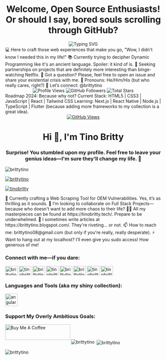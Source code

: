 <div align="center"> <h1>Welcome, Open Source Enthusiasts! Or should I say, bored souls scrolling through GitHub?</h1> </div> <div align="center"> <img src="https://readme-typing-svg.demolab.com?font=Fira+Code&pause=1000&color=5B6EE1&center=true&vCenter=true&width=435&lines=I'm+Tino+Britty;Full+Stack+Developer;Open+Source+Advocate" alt="Typing SVG" /> </div>
💻 Here to craft those web experiences that make you go, "Wow, I didn’t know I needed this in my life!"
📚 Currently trying to decipher Dynamic Programming like it's an ancient language. Spoiler: it kind of is.
🤝 Seeking partnerships on projects that are definitely more interesting than binge-watching Netflix.
💬 Got a question? Please, feel free to open an issue and share your existential crisis with me.
🚻 Pronouns: He/Him/His (but who really cares, right?)
📧 Let’s connect: @brittytino
<div align="center"> <img src="https://komarev.com/ghpvc/?username=brittytino&style=flat&color=5B6EE1" alt="Profile Views" /> <img src="https://img.shields.io/github/followers/brittytino?label=Followers&style=flat&color=5B6EE1" alt="GitHub Followers" /> <img src="https://img.shields.io/github/stars/brittytino?label=Stars&style=flat&color=5B6EE1" alt="Total Stars" /> </div>
Roadmap 2024: Because why not?
Current Stack: HTML5 | CSS3 | JavaScript | React | Tailwind CSS
Learning: Next.js | React Native | Node.js | TypeScript | Flutter (because adding more frameworks to my collection is a great idea).
<div align="center"> <a href="https://u8views.com/github/brittytino"><img src="https://u8views.com/api/v1/github/profiles/153193545/views/day-week-month-total-count.svg" alt="GitHub Views" /></a> </div> <h1 align="center">Hi 👋, I'm Tino Britty</h1> <h3 align="center">Surprise! You stumbled upon my profile. Feel free to leave your genius ideas—I'm sure they’ll change my life. 🥇</h3> <p align="left"> <img src="https://komarev.com/ghpvc/?username=brittytino&label=Profile%20views&color=0e75b6&style=flat" alt="brittytino" /> </p> <p align="left"> <a href="https://github.com/ryo-ma/github-profile-trophy"><img src="https://github-profile-trophy.vercel.app/?username=brittytino" alt="brittytino" /></a> </p> <p align="left"> <a href="https://twitter.com/tinobritty" target="blank"><img src="https://img.shields.io/twitter/follow/tinobritty?logo=twitter&style=for-the-badge" alt="tinobritty" /></a> </p>
🔭 Currently crafting a Web Scraping Tool for OEM Vulnerabilities. Yes, it’s as thrilling as it sounds.
👯 I’m looking to collaborate on Full Stack Projects—because who doesn't want to add more chaos to their life?
👨‍💻 All my masterpieces can be found at https://tinobritty.tech/. Prepare to be underwhelmed.
📝 I sometimes write articles at https://brittytino.blogspot.com/. They're riveting... or not.
📫 How to reach me: brittytino08@gmail.com (but only if you're really, really desperate).
⚡ Want to hang out at my localhost? I’ll even give you sudo access! How generous of me!
<h3 align="left">Connect with me—if you dare:</h3> <p align="left"> <a href="https://codepen.io/brittytino" target="blank"><img align="center" src="https://raw.githubusercontent.com/rahuldkjain/github-profile-readme-generator/master/src/images/icons/Social/codepen.svg" alt="brittytino" height="30" width="40" /></a> <a href="https://twitter.com/tinobritty" target="blank"><img align="center" src="https://raw.githubusercontent.com/rahuldkjain/github-profile-readme-generator/master/src/images/icons/Social/twitter.svg" alt="tinobritty" height="30" width="40" /></a> <a href="https://linkedin.com/in/brittytino" target="blank"><img align="center" src="https://raw.githubusercontent.com/rahuldkjain/github-profile-readme-generator/master/src/images/icons/Social/linked-in-alt.svg" alt="brittytino" height="30" width="40" /></a> <a href="https://fb.com/tinobritty" target="blank"><img align="center" src="https://raw.githubusercontent.com/rahuldkjain/github-profile-readme-generator/master/src/images/icons/Social/facebook.svg" alt="tinobritty" height="30" width="40" /></a> <a href="https://instagram.com/brittytino" target="blank"><img align="center" src="https://raw.githubusercontent.com/rahuldkjain/github-profile-readme-generator/master/src/images/icons/Social/instagram.svg" alt="brittytino" height="30" width="40" /></a> <a href="https://dribbble.com/brittytino" target="blank"><img align="center" src="https://raw.githubusercontent.com/rahuldkjain/github-profile-readme-generator/master/src/images/icons/Social/dribbble.svg" alt="brittytino" height="30" width="40" /></a> <a href="https://www.hackerrank.com/tinobritty" target="blank"><img align="center" src="https://raw.githubusercontent.com/rahuldkjain/github-profile-readme-generator/master/src/images/icons/Social/hackerrank.svg" alt="tinobritty" height="30" width="40" /></a> <a href="https://www.leetcode.com/tinobritty" target="blank"><img align="center" src="https://raw.githubusercontent.com/rahuldkjain/github-profile-readme-generator/master/src/images/icons/Social/leet-code.svg" alt="tinobritty" height="30" width="40" /></a> </p> <h3 align="left">Languages and Tools (aka my shiny collection):</h3> <p align="left"> <!-- Add icons here as per your original list --> <a href="https://angular.io" target="_blank" rel="noreferrer"> <img src="https://angular.io/assets/images/logos/angular/angular.svg" alt="angular" width="40" height="40"/> </a> <!-- (Continue with your tools here...) --> </p> <h3 align="left">Support My Overly Ambitious Goals:</h3> <p> <a href="https://www.buymeacoffee.com/brittytino"> <img align="left" src="https://cdn.buymeacoffee.com/buttons/v2/default-yellow.png" height="50" width="210" alt="Buy Me A Coffee" /> </a> </p><br><br> <p><img align="left" src="https://github-readme-stats.vercel.app/api/top-langs?username=brittytino&show_icons=true&locale=en&layout=compact" alt="brittytino" /></p> <p>&nbsp;<img align="center" src="https://github-readme-stats.vercel.app/api?username=brittytino&show_icons=true&locale=en" alt="brittytino" /></p> <p><img align="center" src="https://github-readme-streak-stats.herokuapp.com/?user=brittytino&" alt="brittytino" /></p>
